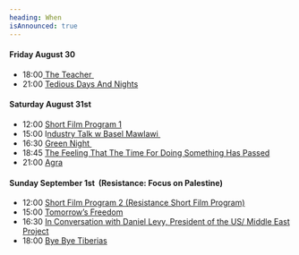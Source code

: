 ```yaml
---
heading: When
isAnnounced: true
---
```

#### Friday August 30

* 18:00[ The Teacher ](https://gasebackfilmfestival.com/movies/the-teacher)
* 21:00 [Tedious Days And Nights](https://gasebackfilmfestival.com/movies/tedious-days-and-nights)

#### Saturday August 31st

* 12:00 [Short Film Program 1](https://gasebackfilmfestival.com/movies)
* 15:00 I[ndustry Talk w Basel Mawlawi ](https://gasebackfilmfestival.com/discussions)
* 16:30 [Green Night ](https://gasebackfilmfestival.com/movies/green-night)
* 18:45 [The Feeling That The Time For Doing Something Has Passed](https://gasebackfilmfestival.com/movies/the-feeling)
* 21:00 [Agra](https://gasebackfilmfestival.com/movies/agra)

#### Sunday September 1st  (Resistance: Focus on Palestine)

* 12:00 [Short Film Program 2 (Resistance Short Film Program)](https://gasebackfilmfestival.com/movies)
* 15:00 [Tomorrow’s Freedom](https://gasebackfilmfestival.com/movies/tomorrows-freedom)
* 16:30 [In Conversation with Daniel Levy, President of the US/ Middle East Project](https://gasebackfilmfestival.com/discussions)
* 18:00 [Bye Bye Tiberias](https://gasebackfilmfestival.com/movies/bye-bye-tiberias)